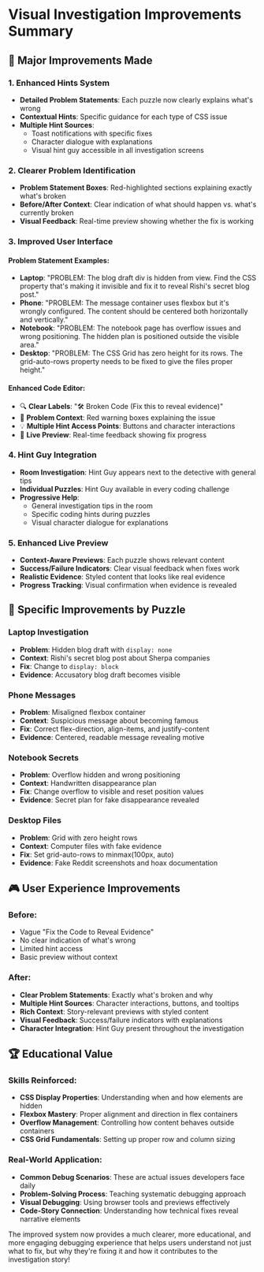 # Visual Investigation Improvements Summary

## 🔧 Major Improvements Made

### 1. **Enhanced Hints System**
- **Detailed Problem Statements**: Each puzzle now clearly explains what's wrong
- **Contextual Hints**: Specific guidance for each type of CSS issue
- **Multiple Hint Sources**: 
  - Toast notifications with specific fixes
  - Character dialogue with explanations
  - Visual hint guy accessible in all investigation screens

### 2. **Clearer Problem Identification**
- **Problem Statement Boxes**: Red-highlighted sections explaining exactly what's broken
- **Before/After Context**: Clear indication of what should happen vs. what's currently broken
- **Visual Feedback**: Real-time preview showing whether the fix is working

### 3. **Improved User Interface**

#### Problem Statement Examples:
- **Laptop**: "PROBLEM: The blog draft div is hidden from view. Find the CSS property that's making it invisible and fix it to reveal Rishi's secret blog post."
- **Phone**: "PROBLEM: The message container uses flexbox but it's wrongly configured. The content should be centered both horizontally and vertically."
- **Notebook**: "PROBLEM: The notebook page has overflow issues and wrong positioning. The hidden plan is positioned outside the visible area."
- **Desktop**: "PROBLEM: The CSS Grid has zero height for its rows. The grid-auto-rows property needs to be fixed to give the files proper height."

#### Enhanced Code Editor:
- 🔍 **Clear Labels**: "🛠️ Broken Code (Fix this to reveal evidence)"
- 🎯 **Problem Context**: Red warning boxes explaining the issue
- 💡 **Multiple Hint Access Points**: Buttons and character interactions
- 📱 **Live Preview**: Real-time feedback showing fix progress

### 4. **Hint Guy Integration**
- **Room Investigation**: Hint Guy appears next to the detective with general tips
- **Individual Puzzles**: Hint Guy available in every coding challenge
- **Progressive Help**: 
  - General investigation tips in the room
  - Specific coding hints during puzzles
  - Visual character dialogue for explanations

### 5. **Enhanced Live Preview**
- **Context-Aware Previews**: Each puzzle shows relevant content
- **Success/Failure Indicators**: Clear visual feedback when fixes work
- **Realistic Evidence**: Styled content that looks like real evidence
- **Progress Tracking**: Visual confirmation when evidence is revealed

## 🎯 Specific Improvements by Puzzle

### Laptop Investigation
- **Problem**: Hidden blog draft with `display: none`
- **Context**: Rishi's secret blog post about Sherpa companies
- **Fix**: Change to `display: block`
- **Evidence**: Accusatory blog draft becomes visible

### Phone Messages  
- **Problem**: Misaligned flexbox container
- **Context**: Suspicious message about becoming famous
- **Fix**: Correct flex-direction, align-items, and justify-content
- **Evidence**: Centered, readable message revealing motive

### Notebook Secrets
- **Problem**: Overflow hidden and wrong positioning
- **Context**: Handwritten disappearance plan
- **Fix**: Change overflow to visible and reset position values
- **Evidence**: Secret plan for fake disappearance revealed

### Desktop Files
- **Problem**: Grid with zero height rows
- **Context**: Computer files with fake evidence
- **Fix**: Set grid-auto-rows to minmax(100px, auto)
- **Evidence**: Fake Reddit screenshots and hoax documentation

## 🎮 User Experience Improvements

### Before:
- Vague "Fix the Code to Reveal Evidence"
- No clear indication of what's wrong
- Limited hint access
- Basic preview without context

### After:
- **Clear Problem Statements**: Exactly what's broken and why
- **Multiple Hint Sources**: Character interactions, buttons, and tooltips
- **Rich Context**: Story-relevant previews with styled content
- **Visual Feedback**: Success/failure indicators with explanations
- **Character Integration**: Hint Guy present throughout the investigation

## 🏆 Educational Value

### Skills Reinforced:
- **CSS Display Properties**: Understanding when and how elements are hidden
- **Flexbox Mastery**: Proper alignment and direction in flex containers
- **Overflow Management**: Controlling how content behaves outside containers
- **CSS Grid Fundamentals**: Setting up proper row and column sizing

### Real-World Application:
- **Common Debug Scenarios**: These are actual issues developers face daily
- **Problem-Solving Process**: Teaching systematic debugging approach
- **Visual Debugging**: Using browser tools and previews effectively
- **Code-Story Connection**: Understanding how technical fixes reveal narrative elements

The improved system now provides a much clearer, more educational, and more engaging debugging experience that helps users understand not just what to fix, but why they're fixing it and how it contributes to the investigation story!
